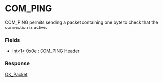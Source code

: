 
# COM_PING

COM_PING permits sending a packet containing one byte to check that the connection is active.


### Fields



* [int<1>](../protocol-data-types.md#fixed-length-integers) 0x0e : COM_PING Header



### Response


[OK_Packet](../4-server-response-packets/ok_packet.md)

